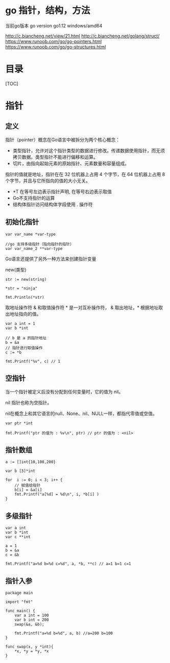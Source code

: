 # go 指针，结构，方法

当前go版本 go version go1.12 windows/amd64

http://c.biancheng.net/view/21.html
http://c.biancheng.net/golang/struct/
https://www.runoob.com/go/go-pointers.html
https://www.runoob.com/go/go-structures.html

# 目录

[TOC]

# 指针

## 定义
指针（pointer）概念在Go语言中被拆分为两个核心概念：
- 类型指针，允许对这个指针类型的数据进行修改。传递数据使用指针，而无须拷贝数据。类型指针不能进行偏移和运算。
- 切片，由指向起始元素的原始指针、元素数量和容量组成。

指针的值就是地址，指针在在 32 位机器上占用 4 个字节，在 64 位机器上占用 8 个字节，并且与它所指向的值的大小无关。

- *T 在等号左边表示指针声明, 在等号右边表示取值
- Go不支持指针的运算
- 结构体指针访问结构体字段使用 . 操作符

## 初始化指针

```
var var_name *var-type

//go 支持多级指针（指向指针的指针）
var var_name_2 **var-type
```

Go语言还提供了另外一种方法来创建指针变量

new(类型)
```
str := new(string)

*str = "ninja"

fmt.Println(*str)
```

取地址操作符 & 和取值操作符 * 是一对互补操作符， & 取出地址，* 根据地址取出地址指向的值。
```
var a int = 1
var b *int

// b 是 a 的指针地址
b = &a
// 指针进行取值操作
c := *b

fmt.Printf("%v", c) // 1
```

## 空指针

当一个指针被定义后没有分配到任何变量时，它的值为 nil。

nil 指针也称为空指针。

nil在概念上和其它语言的null、None、nil、NULL一样，都指代零值或空值。

```
var ptr *int

fmt.Printf("ptr 的值为 : %v\n", ptr) // ptr 的值为 : <nil>
```

## 指针数组

```
a := []int{10,100,200}

var b [3]*int

for  i := 0; i < 3; i++ {
    // 赋值给指针
    b[i] = &a[i]
    fmt.Printf("a[%d] = %d\n", i, *b[i] )
}
```

## 多级指针

```
var a int
var b *int
var c **int

a = 1
b = &a
c = &b

fmt.Printf("a=%d b=%d c=%d", a, *b, **c) // a=1 b=1 c=1
```

## 指针入参

```
package main

import "fmt"

func main() {
    var a int = 100
    var b int = 200
    swap(&a, &b);

    fmt.Printf("a=%d b=%d", a, b) //a=200 b=100
}
 
func swap(x, y *int){
    *x, *y = *y, *x
}
```

